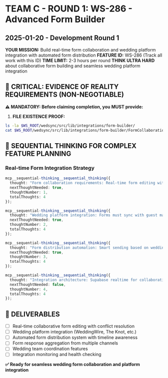 # TEAM C - ROUND 1: WS-286 - Advanced Form Builder
## 2025-01-20 - Development Round 1

**YOUR MISSION:** Build real-time form collaboration and wedding platform integration with automated form distribution
**FEATURE ID:** WS-286 (Track all work with this ID)
**TIME LIMIT:** 2-3 hours per round
**THINK ULTRA HARD** about collaborative form building and seamless wedding platform integration

## 🚨 CRITICAL: EVIDENCE OF REALITY REQUIREMENTS (NON-NEGOTIABLE)

**⚠️ MANDATORY: Before claiming completion, you MUST provide:**

1. **FILE EXISTENCE PROOF:**
```bash
ls -la $WS_ROOT/wedsync/src/lib/integrations/form-builder/
cat $WS_ROOT/wedsync/src/lib/integrations/form-builder/FormCollaborationManager.ts | head -20
```

## 🧠 SEQUENTIAL THINKING FOR COMPLEX FEATURE PLANNING

### Real-time Form Integration Strategy
```typescript
mcp__sequential-thinking__sequential_thinking({
  thought: "Form collaboration requirements: Real-time form editing with conflict resolution, shared form templates across wedding team, automated form distribution to guests/vendors, integration with existing wedding platforms (WeddingWire, The Knot), form response aggregation from multiple sources, webhook notifications for form completions.",
  nextThoughtNeeded: true,
  thoughtNumber: 1,
  totalThoughts: 4
});

mcp__sequential-thinking__sequential_thinking({
  thought: "Wedding platform integration: Forms must sync with guest management systems, integrate with vendor communication platforms, connect to wedding website builders, support calendar integration for RSVP deadlines, link with timeline management tools, coordinate with budget tracking systems.",
  nextThoughtNeeded: true,
  thoughtNumber: 2,
  totalThoughts: 4
});

mcp__sequential-thinking__sequential_thinking({
  thought: "Form distribution automation: Smart sending based on wedding timeline (save-the-dates → RSVP → final details), guest segmentation (local vs. destination, dietary needs), vendor workflow automation (contracts → timeline → final details), reminder sequences with escalation, multi-channel delivery (email, SMS, app notifications).",
  nextThoughtNeeded: true,
  thoughtNumber: 3,
  totalThoughts: 4
});

mcp__sequential-thinking__sequential_thinking({
  thought: "Integration architecture: Supabase realtime for collaborative editing, webhook system for platform integrations, email/SMS APIs for form distribution, calendar APIs for deadline management, conflict resolution for simultaneous edits, audit logging for form changes and access.",
  nextThoughtNeeded: false,
  thoughtNumber: 4,
  totalThoughts: 4
});
```

## 🎯 DELIVERABLES
- [ ] Real-time collaborative form editing with conflict resolution
- [ ] Wedding platform integration (WeddingWire, The Knot, etc.)
- [ ] Automated form distribution system with timeline awareness
- [ ] Form response aggregation from multiple channels
- [ ] Wedding team coordination features
- [ ] Integration monitoring and health checking

**✅ Ready for seamless wedding form collaboration and platform integration**